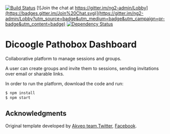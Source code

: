[![Build Status](https://travis-ci.org/akveo/ngx-admin.svg?branch=master)](https://travis-ci.org/akveo/ngx-admin)
[![Join the chat at https://gitter.im/ng2-admin/Lobby](https://badges.gitter.im/Join%20Chat.svg)](https://gitter.im/ng2-admin/Lobby?utm_source=badge&utm_medium=badge&utm_campaign=pr-badge&utm_content=badge)
[![Dependency Status](https://david-dm.org/akveo/ngx-admin/status.svg)](https://david-dm.org/akveo/ng2-admin)

# Dicoogle Pathobox Dashboard
<!-- <a target="_blank" href="http://akveo.com/ngx-admin/pages/dashboard?theme=corporate&utm_source=github&utm_medium=ngx_admin_readme&utm_campaign=main_pic"><img src="https://i.imgur.com/OIL7rt8.png"/></a> -->

Collaborative platform to manage sessions and groups.

A user can create groups and invite them to sessions, sending invitations over email or sharable links.

In order to run the platform, download the code and run:
```sh
$ npm install
$ npm start
```

## Acknowledgments
Original template developed by [Akveo team](http://akveo.com/),[Twitter](https://twitter.com/akveo_inc), [Facebook](https://www.facebook.com/akveo/).
